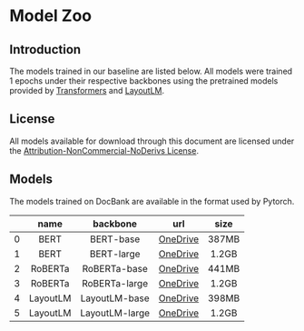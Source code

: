# Model Zoo

## Introduction

The models trained in our baseline are listed below. All models were trained 1 epochs under their respective backbones using the pretrained models provided by [Transformers](https://github.com/huggingface/transformers#model-architectures) and [LayoutLM](https://github.com/microsoft/unilm/tree/master/layoutlm#pre-trained-model).


## License

All models available for download through this document are licensed under the [Attribution-NonCommercial-NoDerivs License](https://creativecommons.org/licenses/by-nc-nd/4.0/).

## Models

The models trained on DocBank are available in the format used by Pytorch. 

<!-- |   |   name   |    backbone    |    url   |  size |
|---|:--------:|:--------------:|:--------:|:-----:|
| 0 |   BERT   | BERT-base      | [Azure](https://conversationhub.blob.core.windows.net/docbank/MODEL_ZOO/bert_base_500k_epoch_1.zip)/[Google Drive](https://drive.google.com/file/d/1eHsEQVY0t8Iny6xr-pRMILLk3RtY0wZm/view?usp=sharing) | 387MB |
| 1 |   BERT   | BERT-large     | [Azure](https://conversationhub.blob.core.windows.net/docbank/MODEL_ZOO/bert_large_500k_epoch_1.zip)/[Google Drive](https://drive.google.com/file/d/1lt6oxUtv70MAozIOHl6ga69Xqw1i2arx/view?usp=sharing) | 1.2GB |
| 2 |  RoBERTa | RoBERTa-base   | [Azure](https://conversationhub.blob.core.windows.net/docbank/MODEL_ZOO/roberta_base_500k_epoch_1.zip)/[Google Drive](https://drive.google.com/file/d/10OuIgHPeO4JWZhMjuZTnrBh37wjL5f2s/view?usp=sharing) | 441MB |
| 3 |  RoBERTa | RoBERTa-large  | [Azure](https://conversationhub.blob.core.windows.net/docbank/MODEL_ZOO/roberta_large_500k_epoch_1.zip)/[Google Drive](https://drive.google.com/file/d/1SYY9xsNtQ_E7G_FWaKaFup8mPIhP1Txr/view?usp=sharing) | 1.2GB |
| 4 | LayoutLM | LayoutLM-base  | [Azure](https://conversationhub.blob.core.windows.net/docbank/MODEL_ZOO/layoutlm_base_500k_epoch_1.zip)/[Google Drive](https://drive.google.com/file/d/1QzxYr97noJlOhc6BCvKLxjPfcCKAVFw4/view?usp=sharing) | 398MB |
| 5 | LayoutLM | LayoutLM-large | [Azure](https://conversationhub.blob.core.windows.net/docbank/MODEL_ZOO/layoutlm_large_500k_epoch_1.zip)/[Google Drive](https://drive.google.com/file/d/13EkFiBKSeyNKF00sEGCXf9ZRb9k1GT-2/view?usp=sharing) | 1.2GB | -->

|   |   name   |    backbone    |    url   |  size |
|---|:--------:|:--------------:|:--------:|:-----:|
| 0 |   BERT   | BERT-base      | [OneDrive](https://buaaeducn-my.sharepoint.com/:u:/g/personal/liminghao1630_buaa_edu_cn/ERLmPzqNkORNikLbGUXQs7MBRw92xtsViLYJwz0u3TSBPw?e=2wubBU) | 387MB |
| 1 |   BERT   | BERT-large     | [OneDrive](https://buaaeducn-my.sharepoint.com/:u:/g/personal/liminghao1630_buaa_edu_cn/EZxK02BtFslGiOogUdk65pcBoDSWCpQ-e_ee76wPJ8Q2Sw?e=isMOoM) | 1.2GB |
| 2 |  RoBERTa | RoBERTa-base   | [OneDrive](https://buaaeducn-my.sharepoint.com/:u:/g/personal/liminghao1630_buaa_edu_cn/EeXgNftg1GtNtbkb5wVshlMBEXWbpSltQL0mAGnlGrsm1w?e=QEltle) | 441MB |
| 3 |  RoBERTa | RoBERTa-large  | [OneDrive](https://buaaeducn-my.sharepoint.com/:u:/g/personal/liminghao1630_buaa_edu_cn/EXNpG7IbGdZEl8oB7cGy-jIBK2w7zq-ypJ3Qi3YAJ4BvqA?e=gPnGGE) | 1.2GB |
| 4 | LayoutLM | LayoutLM-base  | [OneDrive](https://buaaeducn-my.sharepoint.com/:u:/g/personal/liminghao1630_buaa_edu_cn/EYypofKMw_9Bq4TZ21ILqe4BpsXTuS-zEbCXK1RFvvYsaQ?e=gaKjIi) | 398MB |
| 5 | LayoutLM | LayoutLM-large | [OneDrive](https://buaaeducn-my.sharepoint.com/:u:/g/personal/liminghao1630_buaa_edu_cn/EROwnJ-ZIMlJjktjo80QeYQB0u_eJ9daj8MrzDZg7XiPeQ?e=esdku6) | 1.2GB |
